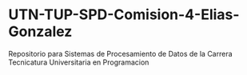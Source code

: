 # UTN-TUP-SPD-Comision-4-Elias-Gonzalez
Repositorio para Sistemas de Procesamiento de Datos de la Carrera Tecnicatura Universitaria en Programacion
